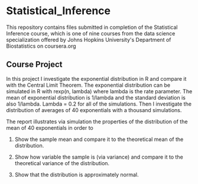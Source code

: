 # Statistical_Inference
This repository contains files submitted in completion of the Statistical Inference course, which is one of nine courses from the data science specialization offered by Johns Hopkins University's Department of Biostatistics on coursera.org

## Course Project
In this project I investigate the exponential distribution in R and compare it with the Central Limit Theorem. The exponential distribution can be simulated in R with rexp(n, lambda) where lambda is the rate parameter. The mean of exponential distribution is 1/lambda and the standard deviation is also 1/lambda. Lambda = 0.2 for all of the simulations. Then I investigate the distribution of averages of 40 exponentials with a thousand simulations.

The report illustrates via simulation the properties of the distribution of the mean of 40 exponentials in order to

1. Show the sample mean and compare it to the theoretical mean of the distribution.

2. Show how variable the sample is (via variance) and compare it to the theoretical variance of the distribution.

3. Show that the distribution is approximately normal.

